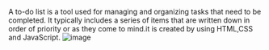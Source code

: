 A to-do list is a tool used for managing and organizing tasks that need to be completed. It typically includes a series of items that are written down in order of priority or as they come to mind.it is created by using HTML,CSS and JavaScript.
![image](https://github.com/Elangovanaravind/TODOLIST/assets/115524720/f9781354-e96d-4805-9989-1a6491ae21e3)
